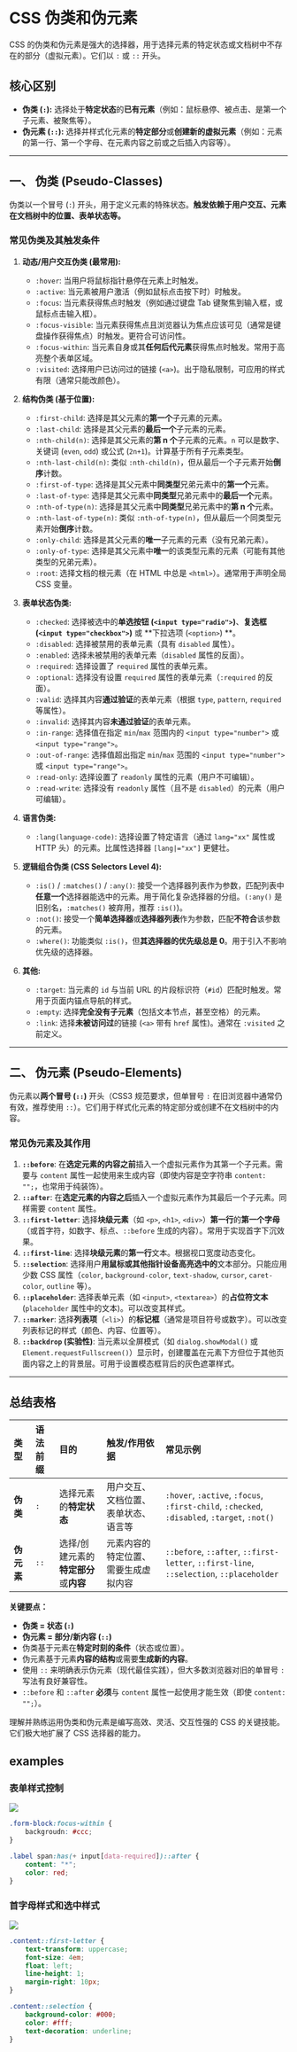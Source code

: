 # CSS 伪类和伪元素

CSS 的伪类和伪元素是强大的选择器，用于选择元素的特定状态或文档树中不存在的部分（虚拟元素）。它们以 `:` 或 `::` 开头。

## 核心区别

*   **伪类 (`:`):** 选择处于**特定状态**的**已有元素**（例如：鼠标悬停、被点击、是第一个子元素、被聚焦等）。
*   **伪元素 (`::`):** 选择并样式化元素的**特定部分**或**创建新的虚拟元素**（例如：元素的第一行、第一个字母、在元素内容之前或之后插入内容等）。

---

## 一、 伪类 (Pseudo-Classes)

伪类以一个冒号 (`:`) 开头，用于定义元素的特殊状态。**触发依赖于用户交互、元素在文档树中的位置、表单状态等。**

### 常见伪类及其触发条件

1.  **动态/用户交互伪类 (最常用):**
    *   `:hover`: 当用户将鼠标指针悬停在元素上时触发。
    *   `:active`: 当元素被用户激活（例如鼠标点击按下时）时触发。
    *   `:focus`: 当元素获得焦点时触发（例如通过键盘 Tab 键聚焦到输入框，或鼠标点击输入框）。
    *   `:focus-visible`: 当元素获得焦点且浏览器认为焦点应该可见（通常是键盘操作获得焦点）时触发。更符合可访问性。
    *   `:focus-within`: 当元素自身或其**任何后代元素**获得焦点时触发。常用于高亮整个表单区域。
    *   `:visited`: 选择用户已访问过的链接 (`<a>`)。出于隐私限制，可应用的样式有限（通常只能改颜色）。

2.  **结构伪类 (基于位置):**
    *   `:first-child`: 选择是其父元素的**第一个**子元素的元素。
    *   `:last-child`: 选择是其父元素的**最后一个**子元素的元素。
    *   `:nth-child(n)`: 选择是其父元素的**第 n 个**子元素的元素。`n` 可以是数字、关键词 (`even`, `odd`) 或公式 (`2n+1`)。计算基于所有子元素类型。
    *   `:nth-last-child(n)`: 类似 `:nth-child(n)`，但从最后一个子元素开始**倒序**计数。
    *   `:first-of-type`: 选择是其父元素中**同类型**兄弟元素中的**第一个**元素。
    *   `:last-of-type`: 选择是其父元素中**同类型**兄弟元素中的**最后一个**元素。
    *   `:nth-of-type(n)`: 选择是其父元素中**同类型**兄弟元素中的**第 n 个**元素。
    *   `:nth-last-of-type(n)`: 类似 `:nth-of-type(n)`，但从最后一个同类型元素开始**倒序**计数。
    *   `:only-child`: 选择是其父元素的**唯一**子元素的元素（没有兄弟元素）。
    *   `:only-of-type`: 选择是其父元素中**唯一**的该类型元素的元素（可能有其他类型的兄弟元素）。
    *   `:root`: 选择文档的根元素（在 HTML 中总是 `<html>`）。通常用于声明全局 CSS 变量。

3.  **表单状态伪类:**
    *   `:checked`: 选择被选中的**单选按钮 (`<input type="radio">`)**、**复选框 (`<input type="checkbox">`)** 或 **下拉选项 (`<option>`) **。
    *   `:disabled`: 选择被禁用的表单元素（具有 `disabled` 属性）。
    *   `:enabled`: 选择未被禁用的表单元素（`disabled` 属性的反面）。
    *   `:required`: 选择设置了 `required` 属性的表单元素。
    *   `:optional`: 选择没有设置 `required` 属性的表单元素（`:required` 的反面）。
    *   `:valid`: 选择其内容**通过验证**的表单元素（根据 `type`, `pattern`, `required` 等属性）。
    *   `:invalid`: 选择其内容**未通过验证**的表单元素。
    *   `:in-range`: 选择值在指定 `min`/`max` 范围内的 `<input type="number">` 或 `<input type="range">`。
    *   `:out-of-range`: 选择值超出指定 `min`/`max` 范围的 `<input type="number">` 或 `<input type="range">`。
    *   `:read-only`: 选择设置了 `readonly` 属性的元素（用户不可编辑）。
    *   `:read-write`: 选择没有 `readonly` 属性（且不是 `disabled`）的元素（用户可编辑）。

4.  **语言伪类:**
    *   `:lang(language-code)`: 选择设置了特定语言（通过 `lang="xx"` 属性或 HTTP 头）的元素。比属性选择器 `[lang|="xx"]` 更健壮。

5.  **逻辑组合伪类 (CSS Selectors Level 4):**
    *   `:is()` / `:matches()` / `:any()`: 接受一个选择器列表作为参数，匹配列表中**任意一个**选择器能选中的元素。用于简化复杂选择器的分组。`(:any()` 是旧别名，`:matches()` 被弃用，推荐 `:is()`)。
    *   `:not()`: 接受一个**简单选择器**或**选择器列表**作为参数，匹配**不符合**该参数的元素。
    *   `:where()`: 功能类似 `:is()`，但**其选择器的优先级总是 0**。用于引入不影响优先级的选择器。

6.  **其他:**
    *   `:target`: 当元素的 `id` 与当前 URL 的片段标识符（`#id`）匹配时触发。常用于页面内锚点导航的样式。
    *   `:empty`: 选择**完全没有子元素**（包括文本节点，甚至空格）的元素。
    *   `:link`: 选择**未被访问过**的链接 (`<a>` 带有 `href` 属性)。通常在 `:visited` 之前定义。

---

## 二、 伪元素 (Pseudo-Elements)

伪元素以**两个冒号 (`::`)** 开头（CSS3 规范要求，但单冒号 `:` 在旧浏览器中通常仍有效，推荐使用 `::`）。它们用于样式化元素的特定部分或创建不在文档树中的内容。

### 常见伪元素及其作用

1.  **`::before`**: 在**选定元素的内容之前**插入一个虚拟元素作为其第一个子元素。需要与 `content` 属性一起使用来生成内容（即使内容是空字符串 `content: "";`，也常用于纯装饰）。
2.  **`::after`**: 在**选定元素的内容之后**插入一个虚拟元素作为其最后一个子元素。同样需要 `content` 属性。
3.  **`::first-letter`**: 选择**块级元素**（如 `<p>`, `<h1>`, `<div>`）**第一行**的**第一个字母**（或首字符，如数字、标点、`::before` 生成的内容）。常用于实现首字下沉效果。
4.  **`::first-line`**: 选择**块级元素**的**第一行**文本。根据视口宽度动态变化。
5.  **`::selection`**: 选择用户**用鼠标或其他指针设备高亮选中的**文本部分。只能应用少数 CSS 属性（`color`, `background-color`, `text-shadow`, `cursor`, `caret-color`, `outline` 等）。
6.  **`::placeholder`**: 选择表单元素（如 `<input>`, `<textarea>`）的**占位符文本** (`placeholder` 属性中的文本)。可以改变其样式。
7.  **`::marker`**: 选择**列表项**（`<li>`）的**标记框**（通常是项目符号或数字）。可以改变列表标记的样式（颜色、内容、位置等）。
8.  **`::backdrop` (实验性)**: 当元素以全屏模式（如 `dialog.showModal()` 或 `Element.requestFullscreen()`）显示时，创建覆盖在元素下方但位于其他页面内容之上的背景层。可用于设置模态框背后的灰色遮罩样式。

---

## 总结表格

| 类型      | 语法前缀 | 目的                      | 触发/作用依据            | 常见示例                                                                                        |
|:--------|:-----|:------------------------|:-------------------|:--------------------------------------------------------------------------------------------|
| **伪类**  | `:`  | 选择元素的**特定状态**           | 用户交互、文档位置、表单状态、语言等 | `:hover`, `:active`, `:focus`, `:first-child`, `:checked`, `:disabled`, `:target`, `:not()` |
| **伪元素** | `::` | 选择/创建元素的**特定部分**或**内容** | 元素内容的特定位置、需要生成虚拟内容 | `::before`, `::after`, `::first-letter`, `::first-line`, `::selection`, `::placeholder`     |

**关键要点：**

*   **伪类 = 状态 (`:`)**
*   **伪元素 = 部分/新内容 (`::`)**
*   伪类基于元素在**特定时刻的条件**（状态或位置）。
*   伪元素基于元素**内容的结构**或需要**生成新的内容**。
*   使用 `::` 来明确表示伪元素（现代最佳实践），但大多数浏览器对旧的单冒号 `:` 写法有良好兼容性。
*   `::before` 和 `::after` **必须**与 `content` 属性一起使用才能生效（即使 `content: "";`）。

理解并熟练运用伪类和伪元素是编写高效、灵活、交互性强的 CSS 的关键技能。它们极大地扩展了 CSS 选择器的能力。

## examples
### 表单样式控制

![](./CSS伪类和伪元素/52469045660155.png)

```css
.form-block:focus-within {
    backgroudn: #ccc;
}

.label span:has(+ input[data-required])::after {
    content: "*";
    color: red;
}
```

### 首字母样式和选中样式

![](./CSS伪类和伪元素/52320546149205.png)
```css
.content::first-letter {
    text-transform: uppercase;
    font-size: 4em;
    float: left;
    line-height: 1;
    margin-right: 10px;
}

.content::selection {
    background-color: #000;
    color: #fff;
    text-decoration: underline;
}
```
